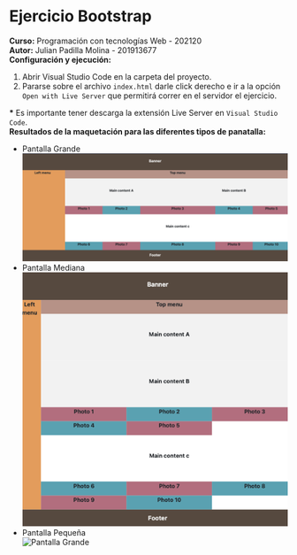 # Ejercicio Bootstrap
<strong>Curso:</strong> Programación con tecnologías Web - 202120
<br>
<strong>Autor:</strong> Julian Padilla Molina - 201913677
<br>
<strong>Configuración y ejecución:</strong>
<ol>
<li>Abrir Visual Studio Code en la carpeta del proyecto.</li>
<li>Pararse sobre el archivo <code>index.html</code> darle click derecho e ir a la opción <code>Open with Live Server</code> que permitirá correr en el servidor el ejercicio.</li>
</ol>
<strong>*</strong> Es importante tener descarga la extensión Live Server en <code>Visual Studio Code</code>.
<br>
<strong>Resultados de la maquetación para las diferentes tipos de panatalla:</strong>
<ul>
<li>Pantalla Grande</li>
<img src="https://github.com/JulianP911/EjercicioBootstrap/blob/master/img/Pantalla%20grande.png" alt="Pantalla Grande">
<li>Pantalla Mediana</li>
<img src="https://github.com/JulianP911/EjercicioBootstrap/blob/master/img/Pantalla%20mediana.png" alt="Pantalla Grande">
<li>Pantalla Pequeña</li>
<img src="https://github.com/JulianP911/EjercicioBootstrap/blob/master/img/Pantalla%20peque%C3%B1a.png" alt="Pantalla Grande">
</ul>

